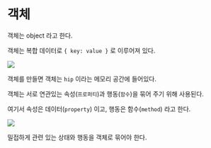 # 객체

객체는 object 라고 한다.

객체는 복합 데이터로 `{ key: value }` 로 이루어져 있다.

![](https://i.esdrop.com/d/f/YYnCCNI1Zm/zI56fNR0SN.png)

객체를 만들면 객체는 `hip` 이라는 메모리 공간에 들어있다.

객체는 서로 연관있는 속성(`프로퍼티`)과 행동(`함수`)을 묶어 주기 위해 사용된다.

여기서 속성은 데이터(`property`) 이고, 행동은 함수(`method`) 라고 한다.

![ ](https://i.esdrop.com/d/f/YYnCCNI1Zm/XQmg1txY2F.png)

밀접하게 관련 있는 상태와 행동을 객체로 묶어야 한다.
